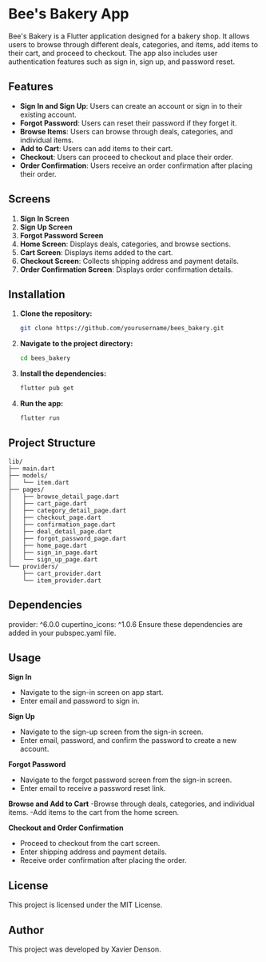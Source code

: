 # Bee's Bakery App

Bee's Bakery is a Flutter application designed for a bakery shop. It allows users to browse through different deals, categories, and items, add items to their cart, and proceed to checkout. The app also includes user authentication features such as sign in, sign up, and password reset.

## Features

- **Sign In and Sign Up**: Users can create an account or sign in to their existing account.
- **Forgot Password**: Users can reset their password if they forget it.
- **Browse Items**: Users can browse through deals, categories, and individual items.
- **Add to Cart**: Users can add items to their cart.
- **Checkout**: Users can proceed to checkout and place their order.
- **Order Confirmation**: Users receive an order confirmation after placing their order.

## Screens

1. **Sign In Screen**
2. **Sign Up Screen**
3. **Forgot Password Screen**
4. **Home Screen**: Displays deals, categories, and browse sections.
5. **Cart Screen**: Displays items added to the cart.
6. **Checkout Screen**: Collects shipping address and payment details.
7. **Order Confirmation Screen**: Displays order confirmation details.

   

## Installation

1. **Clone the repository:**

    ```sh
    git clone https://github.com/yourusername/bees_bakery.git
    ```

2. **Navigate to the project directory:**

    ```sh
    cd bees_bakery
    ```

3. **Install the dependencies:**

    ```sh
    flutter pub get
    ```

4. **Run the app:**

    ```sh
    flutter run
    ```
    

## Project Structure

```plaintext
lib/
├── main.dart
├── models/
│   └── item.dart
├── pages/
│   ├── browse_detail_page.dart
│   ├── cart_page.dart
│   ├── category_detail_page.dart
│   ├── checkout_page.dart
│   ├── confirmation_page.dart
│   ├── deal_detail_page.dart
│   ├── forgot_password_page.dart
│   ├── home_page.dart
│   ├── sign_in_page.dart
│   └── sign_up_page.dart
└── providers/
    ├── cart_provider.dart
    └── item_provider.dart
```

## Dependencies
provider: ^6.0.0
cupertino_icons: ^1.0.6
Ensure these dependencies are added in your pubspec.yaml file.

## Usage

**Sign In**
- Navigate to the sign-in screen on app start.
- Enter email and password to sign in.

  
**Sign Up**
- Navigate to the sign-up screen from the sign-in screen.
- Enter email, password, and confirm the password to create a new account.

  
**Forgot Password**
- Navigate to the forgot password screen from the sign-in screen.
- Enter email to receive a password reset link.

  
**Browse and Add to Cart**
-Browse through deals, categories, and individual items.
-Add items to the cart from the home screen.


**Checkout and Order Confirmation**
- Proceed to checkout from the cart screen.
- Enter shipping address and payment details.
- Receive order confirmation after placing the order.
  
## License
This project is licensed under the MIT License.

## Author
This project was developed by Xavier Denson.
